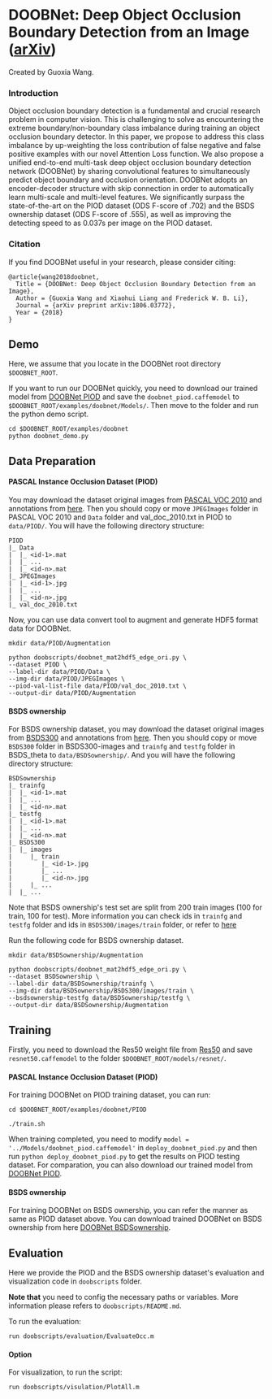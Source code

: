 # DOOBNet: Deep Object Occlusion Boundary Detection from an Image ([arXiv](https://arxiv.org/abs/1806.03772))

Created by Guoxia Wang.

### Introduction

Object occlusion boundary detection is a fundamental and crucial research problem in computer vision. This is challenging to solve as encountering the extreme boundary/non-boundary class imbalance during training an object occlusion boundary detector. In this paper, we propose to address this class imbalance by up-weighting the loss contribution of false negative and false positive examples with our novel Attention Loss function. We also propose a unified end-to-end multi-task deep object occlusion boundary detection network (DOOBNet) by sharing convolutional features to simultaneously predict object boundary and occlusion orientation. DOOBNet adopts an encoder-decoder structure with skip connection in order to automatically learn multi-scale and multi-level features. We significantly surpass the state-of-the-art on the PIOD dataset (ODS F-score of .702) and the BSDS ownership dataset (ODS F-score of .555), as well as improving the detecting speed to as 0.037s per image on the PIOD dataset.

### Citation

If you find DOOBNet useful in your research, please consider citing:
```
@article{wang2018doobnet,
  Title = {DOOBNet: Deep Object Occlusion Boundary Detection from an Image},
  Author = {Guoxia Wang and Xiaohui Liang and Frederick W. B. Li},
  Journal = {arXiv preprint arXiv:1806.03772},
  Year = {2018}
}
```

## Demo

Here, we assume that you locate in the DOOBNet root directory `$DOOBNET_ROOT`.

If you want to run our DOOBNet quickly, you need to download our trained model from [DOOBNet PIOD](https://drive.google.com/open?id=1suGHfi1_Leky1nwqCqbSdNRrOfqF6XNF) and save the `doobnet_piod.caffemodel` to `$DOOBNET_ROOT/examples/doobnet/Models/`. Then move to the folder and run the python demo script.

```
cd $DOOBNET_ROOT/examples/doobnet
python doobnet_demo.py
```


## Data Preparation


#### PASCAL Instance Occlusion Dataset (PIOD)

You may download the dataset original images from [PASCAL VOC 2010](http://host.robots.ox.ac.uk/pascal/VOC/voc2010/VOCtrainval_03-May-2010.tar) and annotations from [here](https://drive.google.com/file/d/0B7DaWBKShuMBSkZ6Mm5RVmg5ck0/view?usp=sharing). Then you should copy or move `JPEGImages` folder in PASCAL VOC 2010 and `Data` folder and val\_doc_2010.txt in PIOD to `data/PIOD/`. You will have the following directory structure:
```
PIOD
|_ Data
|  |_ <id-1>.mat
|  |_ ...
|  |_ <id-n>.mat
|_ JPEGImages 
|  |_ <id-1>.jpg
|  |_ ...
|  |_ <id-n>.jpg
|_ val_doc_2010.txt
```

Now, you can use data convert tool to augment and generate HDF5 format data for DOOBNet. 
```
mkdir data/PIOD/Augmentation

python doobscripts/doobnet_mat2hdf5_edge_ori.py \
--dataset PIOD \
--label-dir data/PIOD/Data \
--img-dir data/PIOD/JPEGImages \
--piod-val-list-file data/PIOD/val_doc_2010.txt \
--output-dir data/PIOD/Augmentation
```

#### BSDS ownership

For BSDS ownership dataset, you may download the dataset original images from [BSDS300](http://www.eecs.berkeley.edu/Research/Projects/CS/vision/grouping/segbench/BSDS300-images.tgz) and annotations from [here](https://drive.google.com/open?id=0B7DaWBKShuMBd3Z0Vmk3UkZxcUU). Then you should copy or move `BSDS300` folder in BSDS300-images and `trainfg` and `testfg` folder in BSDS\_theta to `data/BSDSownership/`. And you will have the following directory structure:
```
BSDSownership
|_ trainfg
|  |_ <id-1>.mat
|  |_ ...
|  |_ <id-n>.mat
|_ testfg
|  |_ <id-1>.mat
|  |_ ...
|  |_ <id-n>.mat
|_ BSDS300
|  |_ images
|     |_ train
|        |_ <id-1>.jpg
|        |_ ...
|        |_ <id-n>.jpg
|     |_ ...
|  |_ ...
```
Note that BSDS ownership's test set are split from 200 train images (100 for train, 100 for test). More information you can check ids in `trainfg` and `testfg` folder and ids in `BSDS300/images/train` folder, or refer to [here](http://www.eecs.berkeley.edu/Research/Projects/CS/vision/grouping/fg/fgdata.tar.gz)

Run the following code for BSDS ownership dataset. 
```
mkdir data/BSDSownership/Augmentation

python doobscripts/doobnet_mat2hdf5_edge_ori.py \
--dataset BSDSownership \
--label-dir data/BSDSownership/trainfg \
--img-dir data/BSDSownership/BSDS300/images/train \
--bsdsownership-testfg data/BSDSownership/testfg \
--output-dir data/BSDSownership/Augmentation 
```

## Training

Firstly, you need to download the Res50 weight file from [Res50](https://drive.google.com/open?id=1nyGjqSj0LGVsY9iBhsEdo-TXSyROGTgZ) and save `resnet50.caffemodel` to the folder `$DOOBNET_ROOT/models/resnet/`.

#### PASCAL Instance Occlusion Dataset (PIOD)

For training DOOBNet on PIOD training dataset, you can run:

```
cd $DOOBNET_ROOT/examples/doobnet/PIOD

./train.sh
```
When training completed, you need to modify `model = '../Models/doobnet_piod.caffemodel'` in `deploy_doobnet_piod.py` and then run `python deploy_doobnet_piod.py` to get the results on PIOD testing dataset. For comparation, you can also download our trained model from [DOOBNet PIOD](https://drive.google.com/open?id=1suGHfi1_Leky1nwqCqbSdNRrOfqF6XNF).


#### BSDS ownership
For training DOOBNet on BSDS ownership, you can refer the manner as same as PIOD dataset above. You can download trained DOOBNet on BSDS ownership from here [DOOBNet BSDSownership](https://drive.google.com/open?id=1TMocxt9iE9w6qVLo4iFVwHoQm9nbsX9K).


## Evaluation

Here we provide the PIOD and the BSDS ownership dataset's evaluation and visualization code in `doobscripts` folder.

**Note that** you need to config the necessary paths or variables. More information please refers to `doobscripts/README.md`.

To run the evaluation:
```
run doobscripts/evaluation/EvaluateOcc.m
```

#### Option
For visualization, to run the script:
```
run doobscripts/visulation/PlotAll.m
```
